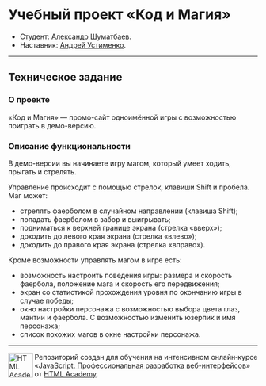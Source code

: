 # Учебный проект «Код и Магия»

* Студент: [Александр Шуматбаев](https://up.htmlacademy.ru/javascript/21/user/1580687).
* Наставник: [Андрей Устименко](https://htmlacademy.ru/profile/spiritmoon).

---

## Техническое задание
### О проекте
«Код и Магия» — промо-сайт одноимённой игры с возможностью поиграть в демо-версию.

### Описание функциональности
В демо-версии вы начинаете игру магом, который умеет ходить, прыгать и стрелять.

Управление происходит с помощью стрелок, клавиши Shift и пробела. Маг может:
* стрелять фаерболом в случайном направлении (клавиша Shift);
* попадать фаерболом в забор и выигрывать;
* подниматься к верхней границе экрана (стрелка «вверх»);
* доходить до левого края экрана (стрелка «влево»);
* доходить до правого края экрана (стрелка «вправо»).

Кроме возможности управлять магом в игре есть:
* возможность настроить поведения игры: размера и скорость фаербола, положение мага и скорость его передвижения;
* экран со статистикой прохождения уровня по окончанию игры в случае победы;
* окно настройки персонажа с возможностью выбора цвета глаз, мантии и фаербола. С возможностью изменить юзерпик и имя персонажа;
* список похожих магов в окне настройки персонажа.

---

<a href="https://htmlacademy.ru/intensive/javascript"><img align="left" width="50" height="50" alt="HTML Academy" src="https://up.htmlacademy.ru/static/img/intensive/javascript/logo-for-github-2.png"></a>

Репозиторий создан для обучения на интенсивном онлайн‑курсе «[JavaScript. Профессиональная разработка веб-интерфейсов](https://htmlacademy.ru/intensive/javascript)» от [HTML Academy](https://htmlacademy.ru).
